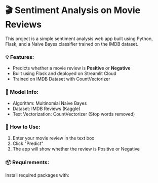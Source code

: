 # 🎬 Sentiment Analysis on Movie Reviews

This project is a simple sentiment analysis web app built using Python, Flask, and a Naive Bayes classifier trained on the IMDB dataset.

### 💡 Features:
- Predicts whether a movie review is **Positive** or **Negative**
- Built using Flask and deployed on Streamlit Cloud
- Trained on IMDB Dataset with CountVectorizer

### 🧠 Model Info:
- Algorithm: Multinomial Naive Bayes
- Dataset: IMDB Reviews (Kaggle)
- Text Vectorization: CountVectorizer (Stop words removed)

### 🚀 How to Use:
1. Enter your movie review in the text box
2. Click "Predict"
3. The app will show whether the review is Positive or Negative

### 📦 Requirements:
Install required packages with:
